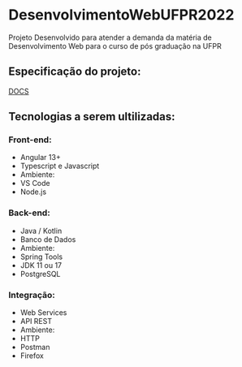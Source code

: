 # DesenvolvimentoWebUFPR2022

Projeto Desenvolvido para atender a demanda da matéria de Desenvolvimento Web para o curso de pós graduação na UFPR

## Especificação do projeto:

[DOCS](https://docs.google.com/document/d/1mmBbklfeedA8mmtXp6puFpriUA-Xe0Iqzk-CtcssJwg/edit)

## Tecnologias a serem ultilizadas:

### Front-end:

- Angular 13+
- Typescript e Javascript
- Ambiente:
- VS Code
- Node.js

### Back-end:

- Java / Kotlin
- Banco de Dados
- Ambiente:
- Spring Tools
- JDK 11 ou 17
- PostgreSQL

### Integração:

- Web Services
- API REST
- Ambiente:
- HTTP
- Postman
- Firefox
